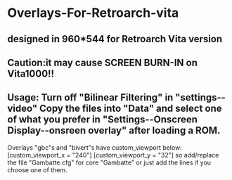 # Overlays-For-Retroarch-vita
designed in 960*544 for Retroarch Vita version
-----------------------------------
Caution:it may cause SCREEN BURN-IN on Vita1000!!
-----------------------------------
Usage:
Turn off "Bilinear Filtering" in "settings--video"
Copy the files into "Data" and select one of what you prefer in "Settings--Onscreen Display--onsreen overlay" after loading a ROM.
-----------------------------------
Overlays "gbc"s and "bivert"s have custom_viewport below:
[custom_viewport_x = "240"]
[custom_viewport_y = "32"]
so add/replace the file "Gambatte.cfg" for core "Gambatte" or just add the lines if you choose one of them.
